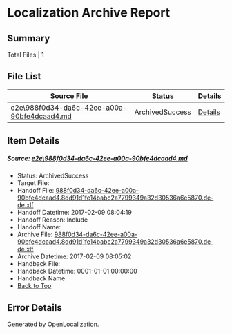 # <a name='report-top'></a> Localization Archive Report

## Summary
 Total Files | 1

## File List
 Source File | Status | Details 
 ----------- | ------ | ------- 
 [e2e\988f0d34-da6c-42ee-a00a-90bfe4dcaad4.md](https://github.com/OpenLocalizationTestOrg/ol-test0/blob/456828a7c191ed1ca3c62e91a186bc39358304dd/e2e/988f0d34-da6c-42ee-a00a-90bfe4dcaad4.md) | ArchivedSuccess | [Details](#4bbc5e3c9eb05cb444c4a59d4c54951b42d3b41a5)

## Item Details
##### <a name='4bbc5e3c9eb05cb444c4a59d4c54951b42d3b41a5'></a> Source: [e2e\988f0d34-da6c-42ee-a00a-90bfe4dcaad4.md](https://github.com/OpenLocalizationTestOrg/ol-test0/blob/456828a7c191ed1ca3c62e91a186bc39358304dd/e2e/988f0d34-da6c-42ee-a00a-90bfe4dcaad4.md)
* Status: ArchivedSuccess
* Target File: 
* Handoff File: [988f0d34-da6c-42ee-a00a-90bfe4dcaad4.8dd91d1fe14babc2a7799349a32d30536a6e5870.de-de.xlf](https://github.com/OpenLocalizationTestOrg/ol-test0-handoff/blob/2f8e743f788811e06ffecf35f03414d41f889dca/ol-handoff/OpenLocalizationTestOrg/ol-test0-dede/shujia/ht/988f0d34-da6c-42ee-a00a-90bfe4dcaad4.8dd91d1fe14babc2a7799349a32d30536a6e5870.de-de.xlf)
* Handoff Datetime: 2017-02-09 08:04:19
* Handoff Reason: Include
* Handoff Name: 
* Archive File: [988f0d34-da6c-42ee-a00a-90bfe4dcaad4.8dd91d1fe14babc2a7799349a32d30536a6e5870.de-de.xlf](https://github.com/OpenLocalizationTestOrg/ol-test0-handoff/blob/8b415774229cf530297d15fc12a2d9941eb8cec9/ol-archive/OpenLocalizationTestOrg/ol-test0-dede/shujia/ht/988f0d34-da6c-42ee-a00a-90bfe4dcaad4.8dd91d1fe14babc2a7799349a32d30536a6e5870.de-de.xlf)
* Archive Datetime: 2017-02-09 08:05:02
* Handback File: 
* Handback Datetime: 0001-01-01 00:00:00
* Handback Name: 
* [Back to Top](#report-top)


## Error Details

Generated by OpenLocalization.
